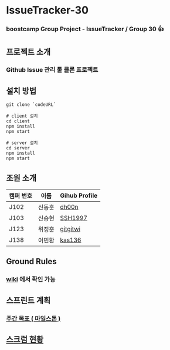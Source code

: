 # IssueTracker-30
### boostcamp Group Project - IssueTracker / Group 30 👍 <br>

## 프로젝트 소개
### Github Issue 관리 툴 클론 프로젝트

## 설치 방법
```
git clone `codeURL`

# client 설치
cd client
npm install
npm start

# server 설치
cd server
npm install
npm start
```

## 조원 소개
|캠퍼 번호|이름|Gihub Profile|
|---|---|---|
|J102|신동훈|[dh00n](https://github.com/dh00n)|
|J103|신승현|[SSH1997](https://github.com/SSH1997)|
|J123|위정훈|[gitgitwi](https://github.com/gitgitWi)|
|J138|이민환|[kas136](https://github.com/kas136)|

## Ground Rules
### [wiki](https://github.com/boostcamp-2020/IssueTracker-30/wiki/Group-30---Ground-Rules) 에서 확인 가능

## 스프린트 계획
### [주간 목표 ( 마일스톤 )](https://github.com/boostcamp-2020/IssueTracker-30/wiki/Milestones)

## [스크럼 현황](https://github.com/boostcamp-2020/IssueTracker-30/wiki/%EC%8A%A4%ED%81%AC%EB%9F%BC-%ED%98%84%ED%99%A9)


